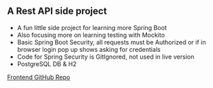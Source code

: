 <h2>A Rest API side project</h2>
<ul>
    <li>A fun little side project for learning more Spring Boot</li>
    <li>Also focusing more on learning testing with Mockito</li>
    <li>Basic Spring Boot Security, all requests must be Authorized or if in browser login pop up shows asking for credentials</li>
    <li>Code for Spring Security is GitIgnored, not used in live version</li>
    <li>PostgreSQL DB & H2</li>
</ul>



<a href="https://github.com/alsomeb/Shoplet">Frontend GitHub Repo</a>

